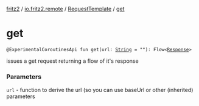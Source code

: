 [fritz2](../../index.md) / [io.fritz2.remote](../index.md) / [RequestTemplate](index.md) / [get](./get.md)

# get

`@ExperimentalCoroutinesApi fun get(url: `[`String`](https://kotlinlang.org/api/latest/jvm/stdlib/kotlin/-string/index.html)` = ""): Flow<`[`Response`](https://kotlinlang.org/api/latest/jvm/stdlib/org.w3c.fetch/-response/index.html)`>`

issues a get request returning a flow of it's response

### Parameters

`url` - function to derive the url (so you can use baseUrl or other (inherited) parameters